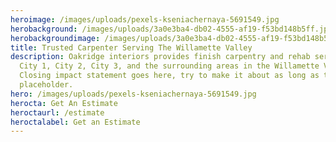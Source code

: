 ```yaml
---
heroimage: /images/uploads/pexels-kseniachernaya-5691549.jpg
herobackground: /images/uploads/3a0e3ba4-db02-4555-af19-f53bd148b5ff.jpg
herobackgroundimage: /images/uploads/3a0e3ba4-db02-4555-af19-f53bd148b5ff.jpg
title: Trusted Carpenter Serving The Willamette Valley
description: Oakridge interiors provides finish carpentry and rehab services for
  City 1, City 2, City 3, and the surrounding areas in the Willamette Valley.
  Closing impact statement goes here, try to make it about as long as this
  placeholder.
hero: /images/uploads/pexels-kseniachernaya-5691549.jpg
herocta: Get An Estimate
heroctaurl: /estimate
heroctalabel: Get an Estimate
---
```

